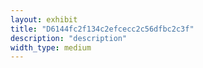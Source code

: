 ```yaml
---
layout: exhibit
title: "D6144fc2f134c2efcecc2c56dfbc2c3f"
description: "description"
width_type: medium
---
```

